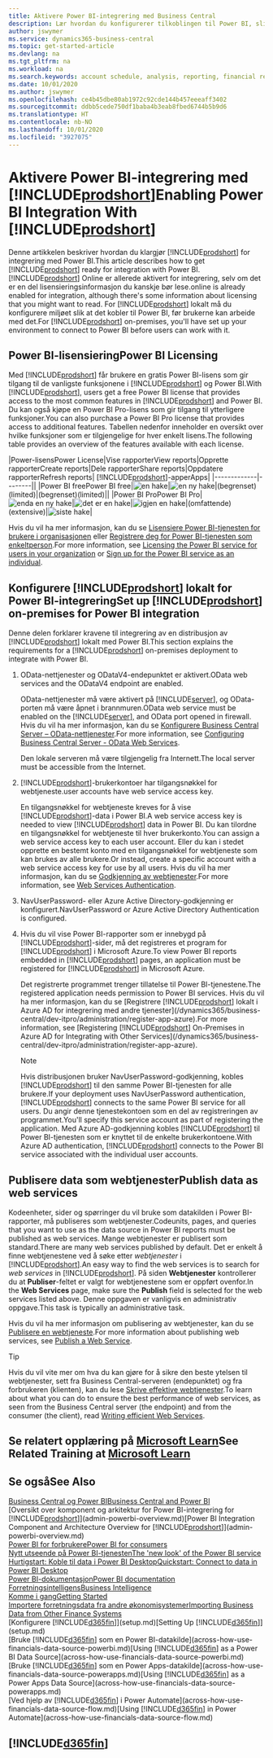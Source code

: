```yaml
---
title: Aktivere Power BI-integrering med Business Central
description: Lær hvordan du konfigurerer tilkoblingen til Power BI, slik at du får innsikt, forretningsintelligens og KPI-er fra Business Central-data med Business Central-appene for Power BI.
author: jswymer
ms.service: dynamics365-business-central
ms.topic: get-started-article
ms.devlang: na
ms.tgt_pltfrm: na
ms.workload: na
ms.search.keywords: account schedule, analysis, reporting, financial report, business intelligence, KPI
ms.date: 10/01/2020
ms.author: jswymer
ms.openlocfilehash: ce4b45dbe80ab1972c92cde144b457eeeaff3402
ms.sourcegitcommit: ddbb5cede750df1baba4b3eab8fbed6744b5b9d6
ms.translationtype: HT
ms.contentlocale: nb-NO
ms.lasthandoff: 10/01/2020
ms.locfileid: "3927075"
---
```

# <a name="enabling-power-bi-integration-with-prodshort"></a><span data-ttu-id="967a9-103">Aktivere Power BI-integrering med [!INCLUDE[prodshort](includes/prodshort.md)]</span><span class="sxs-lookup"><span data-stu-id="967a9-103">Enabling Power BI Integration With [!INCLUDE[prodshort](includes/prodshort.md)]</span></span>

<span data-ttu-id="967a9-104">Denne artikkelen beskriver hvordan du klargjør [!INCLUDE[prodshort](includes/prodshort.md)] for integrering med Power BI.</span><span class="sxs-lookup"><span data-stu-id="967a9-104">This article describes how to get [!INCLUDE[prodshort](includes/prodshort.md)] ready for integration with Power BI.</span></span> [!INCLUDE[prodshort](includes/prodshort.md)] <span data-ttu-id="967a9-105">Online er allerede aktivert for integrering, selv om det er en del lisensieringsinformasjon du kanskje bør lese.</span><span class="sxs-lookup"><span data-stu-id="967a9-105">online is already enabled for integration, although there's some information about licensing that you might want to read.</span></span> <span data-ttu-id="967a9-106">For [!INCLUDE[prodshort](includes/prodshort.md)] lokalt må du konfigurere miljøet slik at det kobler til Power BI, før brukerne kan arbeide med det.</span><span class="sxs-lookup"><span data-stu-id="967a9-106">For [!INCLUDE[prodshort](includes/prodshort.md)] on-premises, you'll have set up your environment to connect to Power BI before users can work with it.</span></span>

## <a name="power-bi-licensing"></a><a name="license"></a><span data-ttu-id="967a9-107">Power BI-lisensiering</span><span class="sxs-lookup"><span data-stu-id="967a9-107">Power BI Licensing</span></span>

<span data-ttu-id="967a9-108">Med [!INCLUDE[prodshort](includes/prodshort.md)] får brukere en gratis Power BI-lisens som gir tilgang til de vanligste funksjonene i [!INCLUDE[prodshort](includes/prodshort.md)] og Power BI.</span><span class="sxs-lookup"><span data-stu-id="967a9-108">With [!INCLUDE[prodshort](includes/prodshort.md)], users get a free Power BI license that provides access to the most common features in [!INCLUDE[prodshort](includes/prodshort.md)] and Power BI.</span></span> <span data-ttu-id="967a9-109">Du kan også kjøpe en Power BI Pro-lisens som gir tilgang til ytterligere funksjoner.</span><span class="sxs-lookup"><span data-stu-id="967a9-109">You can also purchase a Power BI Pro license that provides access to additional features.</span></span> <span data-ttu-id="967a9-110">Tabellen nedenfor inneholder en oversikt over hvilke funksjoner som er tilgjengelige for hver enkelt lisens.</span><span class="sxs-lookup"><span data-stu-id="967a9-110">The following table provides an overview of the features available with each license.</span></span>

|<span data-ttu-id="967a9-111">Power-lisens</span><span class="sxs-lookup"><span data-stu-id="967a9-111">Power License</span></span>|<span data-ttu-id="967a9-112">Vise rapporter</span><span class="sxs-lookup"><span data-stu-id="967a9-112">View reports</span></span>|<span data-ttu-id="967a9-113">Opprette rapporter</span><span class="sxs-lookup"><span data-stu-id="967a9-113">Create reports</span></span>|<span data-ttu-id="967a9-114">Dele rapporter</span><span class="sxs-lookup"><span data-stu-id="967a9-114">Share reports</span></span>|<span data-ttu-id="967a9-115">Oppdatere rapporter</span><span class="sxs-lookup"><span data-stu-id="967a9-115">Refresh reports</span></span>| [!INCLUDE[prodshort](includes/prodshort.md)]<span data-ttu-id="967a9-116">-apper</span><span class="sxs-lookup"><span data-stu-id="967a9-116">Apps</span></span>|
|-------------|--------||
|<span data-ttu-id="967a9-117">Power BI free</span><span class="sxs-lookup"><span data-stu-id="967a9-117">Power BI free</span></span>|![en hake](media/check.png)|![en ny hake](media/check.png)|<span data-ttu-id="967a9-120">(begrenset)</span><span class="sxs-lookup"><span data-stu-id="967a9-120">(limited)</span></span>|<span data-ttu-id="967a9-121">(begrenset)</span><span class="sxs-lookup"><span data-stu-id="967a9-121">(limited)</span></span>||
|<span data-ttu-id="967a9-122">Power BI Pro</span><span class="sxs-lookup"><span data-stu-id="967a9-122">Power BI Pro</span></span>|![enda en ny hake](media/check.png)|![det er en hake](media/check.png)|![igjen en hake](media/check.png)|<span data-ttu-id="967a9-126">(omfattende)</span><span class="sxs-lookup"><span data-stu-id="967a9-126">(extensive)</span></span>|![siste hake](media/check.png)|

<span data-ttu-id="967a9-128">Hvis du vil ha mer informasjon, kan du se [Lisensiere Power BI-tjenesten for brukere i organisasjonen](/power-bi/admin/service-admin-licensing-organization) eller [Registrere deg for Power BI-tjenesten som enkeltperson](/power-bi/fundamentals/service-self-service-signup-for-power-bi).</span><span class="sxs-lookup"><span data-stu-id="967a9-128">For more information, see [Licensing the Power BI service for users in your organization](/power-bi/admin/service-admin-licensing-organization) or [Sign up for the Power BI service as an individual](/power-bi/fundamentals/service-self-service-signup-for-power-bi).</span></span>

## <a name="set-up-prodshort-on-premises-for-power-bi-integration"></a><a name="setup"></a><span data-ttu-id="967a9-129">Konfigurere [!INCLUDE[prodshort](includes/prodshort.md)] lokalt for Power BI-integrering</span><span class="sxs-lookup"><span data-stu-id="967a9-129">Set up [!INCLUDE[prodshort](includes/prodshort.md)] on-premises for Power BI integration</span></span>

<span data-ttu-id="967a9-130">Denne delen forklarer kravene til integrering av en distribusjon av [!INCLUDE[prodshort](includes/prodshort.md)] lokalt med Power BI.</span><span class="sxs-lookup"><span data-stu-id="967a9-130">This section explains the requirements for a [!INCLUDE[prodshort](includes/prodshort.md)] on-premises deployment to integrate with Power BI.</span></span>

1. <span data-ttu-id="967a9-131">OData-nettjenester og ODataV4-endepunktet er aktivert.</span><span class="sxs-lookup"><span data-stu-id="967a9-131">OData web services and the ODataV4 endpoint are enabled.</span></span>

    <span data-ttu-id="967a9-132">OData-nettjenester må være aktivert på [!INCLUDE[server](includes/server.md)], og OData-porten må være åpnet i brannmuren.</span><span class="sxs-lookup"><span data-stu-id="967a9-132">OData web service must be enabled on the [!INCLUDE[server](includes/server.md)], and OData port opened in firewall.</span></span> <span data-ttu-id="967a9-133">Hvis du vil ha mer informasjon, kan du se [Konfigurere Business Central Server – OData-nettjenester](/dynamics365/business-central/dev-itpro/administration/configure-server-instance#ODataServices).</span><span class="sxs-lookup"><span data-stu-id="967a9-133">For more information, see [Configuring Business Central Server - OData Web Services](/dynamics365/business-central/dev-itpro/administration/configure-server-instance#ODataServices).</span></span>
    
    <span data-ttu-id="967a9-134">Den lokale serveren må være tilgjengelig fra Internett.</span><span class="sxs-lookup"><span data-stu-id="967a9-134">The local server must be accessible from the Internet.</span></span>

2. [!INCLUDE[prodshort](includes/prodshort.md)]<span data-ttu-id="967a9-135">-brukerkontoer har tilgangsnøkkel for webtjeneste.</span><span class="sxs-lookup"><span data-stu-id="967a9-135">user accounts have web service access key.</span></span>

    <span data-ttu-id="967a9-136">En tilgangsnøkkel for webtjeneste kreves for å vise [!INCLUDE[prodshort](includes/prodshort.md)]-data i Power BI.</span><span class="sxs-lookup"><span data-stu-id="967a9-136">A web service access key is needed to view [!INCLUDE[prodshort](includes/prodshort.md)] data in Power BI.</span></span> <span data-ttu-id="967a9-137">Du kan tilordne en tilgangsnøkkel for webtjeneste til hver brukerkonto.</span><span class="sxs-lookup"><span data-stu-id="967a9-137">You can assign a web service access key to each user account.</span></span> <span data-ttu-id="967a9-138">Eller du kan i stedet opprette en bestemt konto med en tilgangsnøkkel for webtjeneste som kan brukes av alle brukere.</span><span class="sxs-lookup"><span data-stu-id="967a9-138">Or instead, create a specific account with a web service access key for use by all users.</span></span> <span data-ttu-id="967a9-139">Hvis du vil ha mer informasjon, kan du se [Godkjenning av webtjenester](/dynamics365/business-central/dev-itpro/webservices/web-services-authentication#generate-a-web-service-access-key).</span><span class="sxs-lookup"><span data-stu-id="967a9-139">For more information, see [Web Services Authentication](/dynamics365/business-central/dev-itpro/webservices/web-services-authentication#generate-a-web-service-access-key).</span></span>

3. <span data-ttu-id="967a9-140">NavUserPassword- eller Azure Active Directory-godkjenning er konfigurert.</span><span class="sxs-lookup"><span data-stu-id="967a9-140">NavUserPassword or Azure Active Directory Authentication is configured.</span></span>

4. <span data-ttu-id="967a9-141">Hvis du vil vise Power BI-rapporter som er innebygd på [!INCLUDE[prodshort](includes/prodshort.md)]-sider, må det registreres et program for [!INCLUDE[prodshort](includes/prodshort.md)] i Microsoft Azure.</span><span class="sxs-lookup"><span data-stu-id="967a9-141">To view Power BI reports embedded in [!INCLUDE[prodshort](includes/prodshort.md)] pages, an application must be registered for [!INCLUDE[prodshort](includes/prodshort.md)] in Microsoft Azure.</span></span>

    <span data-ttu-id="967a9-142">Det registrerte programmet trenger tillatelse til Power BI-tjenestene.</span><span class="sxs-lookup"><span data-stu-id="967a9-142">The registered application needs permission to Power BI services.</span></span> <span data-ttu-id="967a9-143">Hvis du vil ha mer informasjon, kan du se [Registrere [!INCLUDE[prodshort](includes/prodshort.md)] lokalt i Azure AD for integrering med andre tjenester](/dynamics365/business-central/dev-itpro/administration/register-app-azure).</span><span class="sxs-lookup"><span data-stu-id="967a9-143">For more information, see [Registering [!INCLUDE[prodshort](includes/prodshort.md)] On-Premises in Azure AD for Integrating with Other Services](/dynamics365/business-central/dev-itpro/administration/register-app-azure).</span></span>

    > [!NOTE]
    > <span data-ttu-id="967a9-144">Hvis distribusjonen bruker NavUserPassword-godkjenning, kobles [!INCLUDE[prodshort](includes/prodshort.md)] til den samme Power BI-tjenesten for alle brukere.</span><span class="sxs-lookup"><span data-stu-id="967a9-144">If your deployment uses NavUserPassword authentication, [!INCLUDE[prodshort](includes/prodshort.md)] connects to the same Power BI service for all users.</span></span> <span data-ttu-id="967a9-145">Du angir denne tjenestekontoen som en del av registreringen av programmet.</span><span class="sxs-lookup"><span data-stu-id="967a9-145">You'll specify this service account as part of registering the application.</span></span> <span data-ttu-id="967a9-146">Med Azure AD-godkjenning kobles [!INCLUDE[prodshort](includes/prodshort.md)] til Power BI-tjenesten som er knyttet til de enkelte brukerkontoene.</span><span class="sxs-lookup"><span data-stu-id="967a9-146">With Azure AD authentication, [!INCLUDE[prodshort](includes/prodshort.md)] connects to the Power BI service associated with the individual user accounts.</span></span>

    <!-- Windows authentication can also be used but you can't get data from BC in Power BI -->

## <a name="publish-data-as-web-services"></a><span data-ttu-id="967a9-147">Publisere data som webtjenester</span><span class="sxs-lookup"><span data-stu-id="967a9-147">Publish data as web services</span></span>

<span data-ttu-id="967a9-148">Kodeenheter, sider og spørringer du vil bruke som datakilden i Power BI-rapporter, må publiseres som webtjenester.</span><span class="sxs-lookup"><span data-stu-id="967a9-148">Codeunits, pages, and queries that you want to use as the data source in Power BI reports must be published as web services.</span></span> <span data-ttu-id="967a9-149">Mange webtjenester er publisert som standard.</span><span class="sxs-lookup"><span data-stu-id="967a9-149">There are many web services published by default.</span></span> <span data-ttu-id="967a9-150">Det er enkelt å finne webtjenestene ved å søke etter *webtjenester* i [!INCLUDE[prodshort](includes/prodshort.md)].</span><span class="sxs-lookup"><span data-stu-id="967a9-150">An easy way to find the web services is to search for *web services* in [!INCLUDE[prodshort](includes/prodshort.md)].</span></span> <span data-ttu-id="967a9-151">På siden **Webtjenester** kontrollerer du at **Publiser**-feltet er valgt for webtjenestene som er oppført ovenfor.</span><span class="sxs-lookup"><span data-stu-id="967a9-151">In the **Web Services** page, make sure the **Publish** field is selected for the web services listed above.</span></span> <span data-ttu-id="967a9-152">Denne oppgaven er vanligvis en administrativ oppgave.</span><span class="sxs-lookup"><span data-stu-id="967a9-152">This task is typically an administrative task.</span></span>

<span data-ttu-id="967a9-153">Hvis du vil ha mer informasjon om publisering av webtjenester, kan du se [Publisere en webtjeneste](across-how-publish-web-service.md).</span><span class="sxs-lookup"><span data-stu-id="967a9-153">For more information about publishing web services, see [Publish a Web Service](across-how-publish-web-service.md).</span></span>

> [!TIP]
> <span data-ttu-id="967a9-154">Hvis du vil vite mer om hva du kan gjøre for å sikre den beste ytelsen til webtjenester, sett fra Business Central-serveren (endepunktet) og fra forbrukeren (klienten), kan du lese [Skrive effektive webtjenester](/dynamics365/business-central/dev-itpro/performance/performance-developer#writing-efficient-web-services).</span><span class="sxs-lookup"><span data-stu-id="967a9-154">To learn about what you can do to ensure the best performance of web services, as seen from the Business Central server (the endpoint) and from the consumer (the client), read [Writing efficient Web Services](/dynamics365/business-central/dev-itpro/performance/performance-developer#writing-efficient-web-services).</span></span>




## <a name="see-related-training-at-microsoft-learn"></a><span data-ttu-id="967a9-155">Se relatert opplæring på [Microsoft Learn](/learn/modules/Configure-powerbi-excel-dynamics-365-business-central/index)</span><span class="sxs-lookup"><span data-stu-id="967a9-155">See Related Training at [Microsoft Learn](/learn/modules/Configure-powerbi-excel-dynamics-365-business-central/index)</span></span>

## <a name="see-also"></a><span data-ttu-id="967a9-156">Se også</span><span class="sxs-lookup"><span data-stu-id="967a9-156">See Also</span></span>

[<span data-ttu-id="967a9-157">Business Central og Power BI</span><span class="sxs-lookup"><span data-stu-id="967a9-157">Business Central and Power BI</span></span>](admin-powerbi.md)  
<span data-ttu-id="967a9-158">[Oversikt over komponent og arkitektur for Power BI-integrering for [!INCLUDE[prodshort](includes/prodshort.md)]](admin-powerbi-overview.md)</span><span class="sxs-lookup"><span data-stu-id="967a9-158">[Power BI Integration Component and Architecture Overview for [!INCLUDE[prodshort](includes/prodshort.md)]](admin-powerbi-overview.md)</span></span>  
[<span data-ttu-id="967a9-159">Power BI for forbrukere</span><span class="sxs-lookup"><span data-stu-id="967a9-159">Power BI for consumers</span></span>](/power-bi/consumer/end-user-consumer)  
[<span data-ttu-id="967a9-160">Nytt utseende på Power BI-tjenesten</span><span class="sxs-lookup"><span data-stu-id="967a9-160">The 'new look' of the Power BI service</span></span>](/power-bi/service-new-look)  
[<span data-ttu-id="967a9-161">Hurtigstart: Koble til data i Power BI Desktop</span><span class="sxs-lookup"><span data-stu-id="967a9-161">Quickstart: Connect to data in Power BI Desktop</span></span>](/power-bi/desktop-quickstart-connect-to-data)  
[<span data-ttu-id="967a9-162">Power BI-dokumentasjon</span><span class="sxs-lookup"><span data-stu-id="967a9-162">Power BI documentation</span></span>](/power-bi/)  
[<span data-ttu-id="967a9-163">Forretningsintelligens</span><span class="sxs-lookup"><span data-stu-id="967a9-163">Business Intelligence</span></span>](bi.md)  
[<span data-ttu-id="967a9-164">Komme i gang</span><span class="sxs-lookup"><span data-stu-id="967a9-164">Getting Started</span></span>](product-get-started.md)  
[<span data-ttu-id="967a9-165">Importere forretningsdata fra andre økonomisystemer</span><span class="sxs-lookup"><span data-stu-id="967a9-165">Importing Business Data from Other Finance Systems</span></span>](across-import-data-configuration-packages.md)  
<span data-ttu-id="967a9-166">[Konfigurere [!INCLUDE[d365fin](includes/d365fin_md.md)]](setup.md)</span><span class="sxs-lookup"><span data-stu-id="967a9-166">[Setting Up [!INCLUDE[d365fin](includes/d365fin_md.md)]](setup.md)</span></span>  
<span data-ttu-id="967a9-167">[Bruke [!INCLUDE[d365fin](includes/d365fin_md.md)] som en Power BI-datakilde](across-how-use-financials-data-source-powerbi.md)</span><span class="sxs-lookup"><span data-stu-id="967a9-167">[Using [!INCLUDE[d365fin](includes/d365fin_md.md)] as a Power BI Data Source](across-how-use-financials-data-source-powerbi.md)</span></span>  
<span data-ttu-id="967a9-168">[Bruke [!INCLUDE[d365fin](includes/d365fin_md.md)] som en Power Apps-datakilde](across-how-use-financials-data-source-powerapps.md)</span><span class="sxs-lookup"><span data-stu-id="967a9-168">[Using [!INCLUDE[d365fin](includes/d365fin_md.md)] as a Power Apps Data Source](across-how-use-financials-data-source-powerapps.md)</span></span>  
<span data-ttu-id="967a9-169">[Ved hjelp av [!INCLUDE[d365fin](includes/d365fin_md.md)] i Power Automate](across-how-use-financials-data-source-flow.md)</span><span class="sxs-lookup"><span data-stu-id="967a9-169">[Using [!INCLUDE[d365fin](includes/d365fin_md.md)] in Power Automate](across-how-use-financials-data-source-flow.md)</span></span>  

## [!INCLUDE[d365fin](includes/free_trial_md.md)]  
